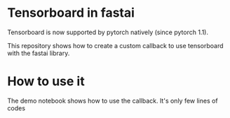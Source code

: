 # Tensorboard in fastai

Tensorboard is now supported by pytorch natively (since pytorch 1.1).

This repository shows how to create a custom callback to use tensorboard with the fastai library.

# How to use it

The demo notebook shows how to use the callback. It's only few lines of codes



